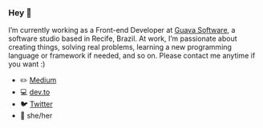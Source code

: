 ### Hey :purple_heart:

I’m currently working as a Front-end Developer at [Guava Software](https://guava.software/), a software studio based in Recife, Brazil. At work, I’m passionate about creating things, solving real problems, learning a new programming language or framework if needed, and so on. Please contact me anytime if you want :)

- :pencil2: [Medium](https://medium.com/@paula_vaz)
- :computer: [dev.to](https://dev.to/pcosvaz)
- :bird: [Twitter](https://twitter.com/pcosv)
- :woman: she/her
